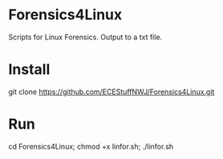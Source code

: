 # Forensics4Linux
 Scripts for Linux Forensics. Output to a txt file.

# Install
git clone https://github.com/ECEStuffNWJ/Forensics4Linux.git

# Run
cd Forensics4Linux; 
chmod +x linfor.sh; 
./linfor.sh
 
